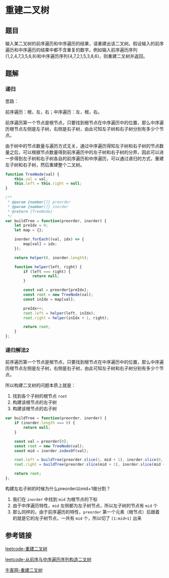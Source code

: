 # 重建二叉树

## 题目

输入某二叉树的前序遍历和中序遍历的结果，请重建出该二叉树。假设输入的前序遍历和中序遍历的结果中都不含重复的数字。例如输入前序遍历序列{1,2,4,7,3,5,6,8}和中序遍历序列{4,7,2,1,5,3,8,6}，则重建二叉树并返回。



## 题解

### 递归

思路：

前序遍历：根，左，右；中序遍历：左，根，右。

前序遍历第一个节点是根节点，只要找到根节点在中序遍历中的位置，那么中序遍历根节点左侧是左子树，右侧是右子树，由此可知左子树和右子树分别有多少个节点。

由于树中的节点数量与遍历方式无关，通过中序遍历得知左子树和右子树的节点数量之后，可以根据节点数量得到前序遍历中的左子树和右子树的分界，因此可以进一步得到左子树和右子树各自的前序遍历和中序遍历，可以通过递归的方式，重建左子树和右子树，然后重建整个二叉树。

```js
function TreeNode(val) {
    this.val = val;
    this.left = this.right = null;
}

/**
 * @param {number[]} preorder
 * @param {number[]} inorder
 * @return {TreeNode}
 */
var buildTree = function(preorder, inorder) {
    let preIdx = 0;
    let map = {};

    inorder.forEach((val, idx) => {
        map[val] = idx;
    });

    return helper(0, inorder.length);

    function helper(left, right) {
        if (left === right) {
            return null;
        }

        const val = preorder[preIdx];
        const root = new TreeNode(val);
        const inIdx = map[val];

        preIdx++;
        root.left = helper(left, inIdx);
        root.right = helper(inIdx + 1, right);

        return root;
    }
};
```

### 递归解法2

前序遍历第一个节点是根节点，只要找到根节点在中序遍历中的位置，那么中序遍历根节点左侧是左子树，右侧是右子树，由此可知左子树和右子树分别有多少个节点。

所以构建二叉树的问题本质上就是：

1. 找到各个子树的根节点 `root`
2. 构建该根节点的左子树
3. 构建该根节点的右子树

```js
var buildTree = function(preorder, inorder) {
    if (inorder.length === 0) {
        return null;
    }

    const val = preorder[0];
    const root = new TreeNode(val);
    const mid = inorder.indexOf(val);

    root.left = buildTree(preorder.slice(1, mid + 1), inorder.slice(0, mid));
    root.right = buildTree(preorder.slice(mid + 1), inorder.slice(mid + 1));

    return root;
};
```

构建左右子树的时候为什么preorder以mid+1做分割？

1. 我们在 `inorder` 中找到 `mid` 为根节点的下标
2. 由于中序遍历特性，`mid` 左侧都为左子树节点，所以左子树的节点有 `mid` 个
3. 那么同样的，由于前序遍历的特性，`preorder` 第一个元素（根节点）后跟着的就是它的左子树节点，一共有 `mid` 个，所以切了 `[1:mid+1]` 出来



## 参考链接

[leetcode-重建二叉树](https://leetcode-cn.com/problems/zhong-jian-er-cha-shu-lcof/)

[leetcode-从前序与中序遍历序列构造二叉树](https://leetcode-cn.com/problems/construct-binary-tree-from-preorder-and-inorder-traversal/)

[牛客网-重建二叉树](https://www.nowcoder.com/questionTerminal/8a19cbe657394eeaac2f6ea9b0f6fcf6)

